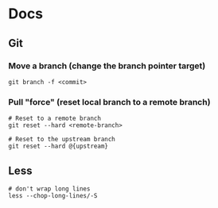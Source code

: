 # Docs

## Git

### Move a branch (change the branch pointer target)

```
git branch -f <commit>
```

### Pull "force" (reset local branch to a remote branch)

```
# Reset to a remote branch
git reset --hard <remote-branch>

# Reset to the upstream branch
git reset --hard @{upstream}
```

## Less

```
# don't wrap long lines
less --chop-long-lines/-S
```

